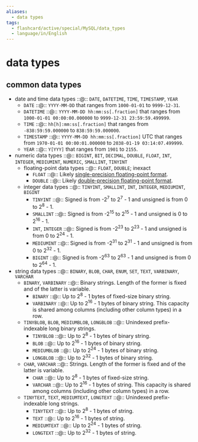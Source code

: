 ```yaml
---
aliases:
  - data types
tags:
  - flashcard/active/special/MySQL/data_types
  - language/in/English
---
```


# data types

## common data types

- date and time data types ::@:: `DATE`, `DATETIME`, `TIME`, `TIMESTAMP`, `YEAR` <!--SR:!2029-01-17,1454,330!2028-09-06,1301,330-->
  - `DATE` ::@:: `YYYY-MM-DD` that ranges from `1000-01-01` to `9999-12-31`. <!--SR:!2027-08-04,763,330!2029-11-24,1685,330-->
  - `DATETIME` ::@:: `YYYY-MM-DD hh:mm:ss[.fraction]` that ranges from `1000-01-01 00:00:00.000000` to `9999-12-31 23:59:59.499999`. <!--SR:!2030-04-23,1870,350!2026-01-16,485,270-->
  - `TIME` ::@:: `hh[h]:mm:ss[.fraction]` that ranges from `-838:59:59.000000` to `838:59:59.000000`. <!--SR:!2029-02-19,1421,330!2026-04-03,442,210-->
  - `TIMESTAMP` ::@:: `YYYY-MM-DD hh:mm:ss[.fraction]` UTC that ranges from `1970-01-01 00:00:01.000000` to `2038-01-19 03:14:07.499999`. <!--SR:!2026-09-21,506,310!2026-02-07,323,170-->
  - `YEAR` ::@:: `Y[YYY]` that ranges from `1901` to `2155`. <!--SR:!2028-04-15,1197,330!2025-09-17,483,310-->
- numeric data types ::@:: `BIGINT`, `BIT`, `DECIMAL`, `DOUBLE`, `FLOAT`, `INT`, `INTEGER`, `MEDIUMINT`, `NUMERIC`, `SMALLINT`, `TINYINT` <!--SR:!2028-12-28,1370,330!2028-12-30,1359,290-->
  - floating-point data types ::@:: `FLOAT`, `DOUBLE`; inexact <!--SR:!2030-08-18,1964,350!2031-02-10,2079,350-->
    - `FLOAT` ::@:: Likely [single-precision floating-point format](../../general/single-precision%20floating-point%20format.md). <!--SR:!2031-02-18,2087,350!2030-08-10,1944,350-->
    - `DOUBLE` ::@:: Likely [double-precision floating-point format](../../general/double-precision%20floating-point%20format.md). <!--SR:!2029-01-26,1520,350!2030-10-26,2002,350-->
  - integer data types ::@:: `TINYINT`, `SMALLINT`, `INT`, `INTEGER`, `MEDIUMINT`, `BIGINT` <!--SR:!2029-08-10,1674,350!2030-04-18,1866,350-->
    - `TINYINT` ::@:: Signed is from -2<sup>7</sup> to 2<sup>7</sup> - 1 and unsigned is from 0 to 2<sup>8</sup> - 1. <!--SR:!2027-01-14,833,310!2030-03-27,1852,350-->
    - `SMALLINT` ::@:: Signed is from -2<sup>15</sup> to 2<sup>15</sup> - 1 and unsigned is 0 to 2<sup>16</sup> - 1. <!--SR:!2028-10-26,1337,330!2028-04-07,1193,330-->
    - `INT`, `INTEGER` ::@:: Signed is from -2<sup>23</sup> to 2<sup>23</sup> - 1 and unsigned is from 0 to 2<sup>24</sup> - 1. <!--SR:!2030-07-14,1923,350!2026-01-25,567,290-->
    - `MEDIUMINT` ::@:: Signed is from -2<sup>31</sup> to 2<sup>31</sup> - 1 and unsigned is from 0 to 2<sup>32</sup> - 1. <!--SR:!2026-11-25,809,310!2029-10-27,1733,350-->
    - `BIGINT` ::@:: Signed is from -2<sup>63</sup> to 2<sup>63</sup> - 1 and unsigned is from 0 to 2<sup>64</sup> - 1. <!--SR:!2027-12-27,1187,330!2030-07-10,1919,350-->
- string data types ::@:: `BINARY`, `BLOB`, `CHAR`, `ENUM`, `SET`, `TEXT`, `VARBINARY`, `VARCHAR` <!--SR:!2027-03-10,871,310!2026-03-22,594,290-->
  - `BINARY`, `VARBINARY` ::@:: Binary strings. Length of the former is fixed and of the latter is variable. <!--SR:!2029-04-03,1572,350!2031-01-30,2068,350-->
    - `BINARY` ::@:: Up to 2<sup>8</sup> - 1 bytes of fixed-size binary string. <!--SR:!2030-02-04,1812,350!2028-06-19,1245,330-->
    - `VARBINARY` ::@:: Up to 2<sup>16</sup> - 1 bytes of binary string. This capacity is shared among columns \(including other column types\) in a row. <!--SR:!2028-11-04,1345,330!2027-10-13,1010,310-->
  - `TINYBLOB`, `BLOB`, `MEDIUMBLOB`, `LONGBLOB` ::@:: Unindexed prefix-indexable long binary strings. <!--SR:!2029-01-26,1389,330!2030-04-10,1859,350-->
    - `TINYBLOB` ::@:: Up to 2<sup>8</sup> - 1 bytes of binary string. <!--SR:!2026-09-21,752,310!2030-05-25,1884,350-->
    - `BLOB` ::@:: Up to 2<sup>16</sup> - 1 bytes of binary string. <!--SR:!2029-02-15,1403,330!2030-02-25,1828,350-->
    - `MEDIUMBLOB` ::@:: Up to 2<sup>24</sup> - 1 bytes of binary string. <!--SR:!2026-11-04,783,310!2028-07-25,1271,330-->
    - `LONGBLOB` ::@:: Up to 2<sup>32</sup> - 1 bytes of binary string. <!--SR:!2029-12-03,1579,310!2027-11-14,1140,330-->
  - `CHAR`, `VARCHAR` ::@:: Strings. Length of the former is fixed and of the latter is variable. <!--SR:!2030-01-04,1787,350!2028-06-11,1286,330-->
    - `CHAR` ::@:: Up to 2<sup>8</sup> - 1 bytes of fixed-size string. <!--SR:!2029-03-17,1558,350!2027-11-24,1149,330-->
    - `VARCHAR` ::@:: Up to 2<sup>16</sup> - 1 bytes of string. This capacity is shared among columns \(including other column types\) in a row. <!--SR:!2030-07-27,1948,350!2030-09-05,1966,350-->
  - `TINYTEXT`, `TEXT`, `MEDIUMTEXT`, `LONGTEXT` ::@:: Unindexed prefix-indexable long strings. <!--SR:!2027-01-25,839,310!2028-03-06,1227,330-->
    - `TINYTEXT` ::@:: Up to 2<sup>8</sup> - 1 bytes of string. <!--SR:!2026-12-09,823,330!2030-07-04,1928,350-->
    - `TEXT` ::@:: Up to 2<sup>16</sup> - 1 bytes of string. <!--SR:!2027-12-06,971,290!2030-10-04,1988,350-->
    - `MEDIUMTEXT` ::@:: Up to 2<sup>24</sup> - 1 bytes of string. <!--SR:!2028-10-07,1323,330!2029-03-05,1548,350-->
    - `LONGTEXT` ::@:: Up to 2<sup>32</sup> - 1 bytes of string. <!--SR:!2025-11-23,527,290!2026-01-03,466,290-->
